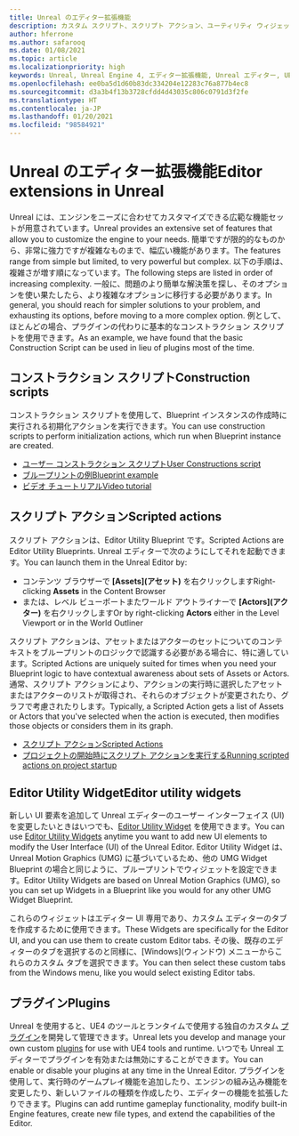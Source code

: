 ```yaml
---
title: Unreal のエディター拡張機能
description: カスタム スクリプト、スクリプト アクション、ユーティリティ ウィジェットを使用して Unreal Engine エディターを拡張する方法について説明します。
author: hferrone
ms.author: safarooq
ms.date: 01/08/2021
ms.topic: article
ms.localizationpriority: high
keywords: Unreal, Unreal Engine 4, エディター拡張機能, Unreal エディター, UE4, HoloLens, HoloLens 2, Mixed Reality, 開発, ドキュメント, ガイド, 機能, Mixed Reality ヘッドセット, Windows Mixed Reality ヘッドセット, 仮想現実ヘッドセット, 移植, アップグレード
ms.openlocfilehash: ee0ba5d1d60b83dc334204e12283c76a877b4ec8
ms.sourcegitcommit: d3a3b4f13b3728cfdd4d43035c806c0791d3f2fe
ms.translationtype: HT
ms.contentlocale: ja-JP
ms.lasthandoff: 01/20/2021
ms.locfileid: "98584921"
---
```

# <a name="editor-extensions-in-unreal"></a><span data-ttu-id="545fc-104">Unreal のエディター拡張機能</span><span class="sxs-lookup"><span data-stu-id="545fc-104">Editor extensions in Unreal</span></span>

<span data-ttu-id="545fc-105">Unreal には、エンジンをニーズに合わせてカスタマイズできる広範な機能セットが用意されています。</span><span class="sxs-lookup"><span data-stu-id="545fc-105">Unreal provides an extensive set of features that allow you to customize the engine to your needs.</span></span> <span data-ttu-id="545fc-106">簡単ですが限的的なものから、非常に強力ですが複雑なものまで、幅広い機能があります。</span><span class="sxs-lookup"><span data-stu-id="545fc-106">The features range from simple but limited, to very powerful but complex.</span></span> <span data-ttu-id="545fc-107">以下の手順は、複雑さが増す順になっています。</span><span class="sxs-lookup"><span data-stu-id="545fc-107">The following steps are listed in order of increasing complexity.</span></span> <span data-ttu-id="545fc-108">一般に、問題のより簡単な解決策を探し、そのオプションを使い果たしたら、より複雑なオプションに移行する必要があります。</span><span class="sxs-lookup"><span data-stu-id="545fc-108">In general, you should reach for simpler solutions to your problem, and exhausting its options, before moving to a more complex option.</span></span> <span data-ttu-id="545fc-109">例として、ほとんどの場合、プラグインの代わりに基本的なコンストラクション スクリプトを使用できます。</span><span class="sxs-lookup"><span data-stu-id="545fc-109">As an example, we have found that the basic Construction Script can be used in lieu of plugins most of the time.</span></span> 

<!-- Also, engine modification should be a last resort, as it is not only complex, but integrating changes back into the engine for simple work-around can take a disproportionately long time. -->

## <a name="construction-scripts"></a><span data-ttu-id="545fc-110">コンストラクション スクリプト</span><span class="sxs-lookup"><span data-stu-id="545fc-110">Construction scripts</span></span>

<span data-ttu-id="545fc-111">コンストラクション スクリプトを使用して、Blueprint インスタンスの作成時に実行される初期化アクションを実行できます。</span><span class="sxs-lookup"><span data-stu-id="545fc-111">You can use construction scripts to perform initialization actions, which run when Blueprint instance are created.</span></span>

* [<span data-ttu-id="545fc-112">ユーザー コンストラクション スクリプト</span><span class="sxs-lookup"><span data-stu-id="545fc-112">User Constructions script</span></span>](https://docs.unrealengine.com/ProgrammingAndScripting/Blueprints/UserGuide/UserConstructionScript/index.html)
* [<span data-ttu-id="545fc-113">ブループリントの例</span><span class="sxs-lookup"><span data-stu-id="545fc-113">Blueprint example</span></span>](https://docs.unrealengine.com/Resources/ContentExamples/Blueprints/1_4/index.html)
* [<span data-ttu-id="545fc-114">ビデオ チュートリアル</span><span class="sxs-lookup"><span data-stu-id="545fc-114">Video tutorial</span></span>](https://www.youtube.com/watch?v=z1SD-d9yJmQ&ab_channel=UnrealEngine)

## <a name="scripted-actions"></a><span data-ttu-id="545fc-115">スクリプト アクション</span><span class="sxs-lookup"><span data-stu-id="545fc-115">Scripted actions</span></span>

<span data-ttu-id="545fc-116">スクリプト アクションは、Editor Utility Blueprint です。</span><span class="sxs-lookup"><span data-stu-id="545fc-116">Scripted Actions are Editor Utility Blueprints.</span></span> <span data-ttu-id="545fc-117">Unreal エディターで次のようにしてそれを起動できます。</span><span class="sxs-lookup"><span data-stu-id="545fc-117">You can launch them in the Unreal Editor by:</span></span>
* <span data-ttu-id="545fc-118">コンテンツ ブラウザーで **[Assets]\(アセット\)** を右クリックします</span><span class="sxs-lookup"><span data-stu-id="545fc-118">Right-clicking **Assets** in the Content Browser</span></span>
* <span data-ttu-id="545fc-119">または、レベル ビューポートまたワールド アウトライナーで **[Actors]\(アクター\)** を右クリックします</span><span class="sxs-lookup"><span data-stu-id="545fc-119">Or by right-clicking **Actors** either in the Level Viewport or in the World Outliner</span></span>

<span data-ttu-id="545fc-120">スクリプト アクションは、アセットまたはアクターのセットについてのコンテキストをブループリントのロジックで認識する必要がある場合に、特に適しています。</span><span class="sxs-lookup"><span data-stu-id="545fc-120">Scripted Actions are uniquely suited for times when you need your Blueprint logic to have contextual awareness about sets of Assets or Actors.</span></span> <span data-ttu-id="545fc-121">通常、スクリプト アクションにより、アクションの実行時に選択したアセットまたはアクターのリストが取得され、それらのオブジェクトが変更されたり、グラフで考慮されたりします。</span><span class="sxs-lookup"><span data-stu-id="545fc-121">Typically, a Scripted Action gets a list of Assets or Actors that you've selected when the action is executed, then modifies those objects or considers them in its graph.</span></span>

* [<span data-ttu-id="545fc-122">スクリプト アクション</span><span class="sxs-lookup"><span data-stu-id="545fc-122">Scripted Actions</span></span>](https://docs.unrealengine.com/ProductionPipelines/ScriptingAndAutomation/Blueprints/ScriptedActions/index.html)
* [<span data-ttu-id="545fc-123">プロジェクトの開始時にスクリプト アクションを実行する</span><span class="sxs-lookup"><span data-stu-id="545fc-123">Running scripted actions on project startup</span></span>](https://docs.unrealengine.com/ProductionPipelines/ScriptingAndAutomation/Blueprints/StartupObjects/index.html)

## <a name="editor-utility-widgets"></a><span data-ttu-id="545fc-124">Editor Utility Widget</span><span class="sxs-lookup"><span data-stu-id="545fc-124">Editor utility widgets</span></span>

<span data-ttu-id="545fc-125">新しい UI 要素を追加して Unreal エディターのユーザー インターフェイス (UI) を変更したいときはいつでも、[Editor Utility Widget](https://docs.unrealengine.com/InteractiveExperiences/UMG/UserGuide/EditorUtilityWidgets/index.html) を使用できます。</span><span class="sxs-lookup"><span data-stu-id="545fc-125">You can use [Editor Utility Widgets](https://docs.unrealengine.com/InteractiveExperiences/UMG/UserGuide/EditorUtilityWidgets/index.html) anytime you want to add new UI elements to modify the User Interface (UI) of the Unreal Editor.</span></span> <span data-ttu-id="545fc-126">Editor Utility Widget は、Unreal Motion Graphics (UMG) に基づいているため、他の UMG Widget Blueprint の場合と同じように、ブループリントでウィジェットを設定できます。</span><span class="sxs-lookup"><span data-stu-id="545fc-126">Editor Utility Widgets are based on Unreal Motion Graphics (UMG), so you can set up Widgets in a Blueprint like you would for any other UMG Widget Blueprint.</span></span>

<span data-ttu-id="545fc-127">これらのウィジェットはエディター UI 専用であり、カスタム エディターのタブを作成するために使用できます。</span><span class="sxs-lookup"><span data-stu-id="545fc-127">These Widgets are specifically for the Editor UI, and you can use them to create custom Editor tabs.</span></span> <span data-ttu-id="545fc-128">その後、既存のエディターのタブを選択するのと同様に、[Windows]\(ウィンドウ\) メニューからこれらのカスタム タブを選択できます。</span><span class="sxs-lookup"><span data-stu-id="545fc-128">You can then select these custom tabs from the Windows menu, like you would select existing Editor tabs.</span></span>

## <a name="plugins"></a><span data-ttu-id="545fc-129">プラグイン</span><span class="sxs-lookup"><span data-stu-id="545fc-129">Plugins</span></span>

<span data-ttu-id="545fc-130">Unreal を使用すると、UE4 のツールとランタイムで使用する独自のカスタム [プラグイン](https://docs.unrealengine.com/ProductionPipelines/Plugins/index.html)を開発して管理できます。</span><span class="sxs-lookup"><span data-stu-id="545fc-130">Unreal lets you develop and manage your own custom [plugins](https://docs.unrealengine.com/ProductionPipelines/Plugins/index.html) for use with UE4 tools and runtime.</span></span> <span data-ttu-id="545fc-131">いつでも Unreal エディターでプラグインを有効または無効にすることができます。</span><span class="sxs-lookup"><span data-stu-id="545fc-131">You can enable or disable your plugins at any time in the Unreal Editor.</span></span> <span data-ttu-id="545fc-132">プラグインを使用して、実行時のゲームプレイ機能を追加したり、エンジンの組み込み機能を変更したり、新しいファイルの種類を作成したり、エディターの機能を拡張したりできます。</span><span class="sxs-lookup"><span data-stu-id="545fc-132">Plugins can add runtime gameplay functionality, modify built-in Engine features, create new file types, and extend the capabilities of the Editor.</span></span>

<!-- ## Engine modifications -->

